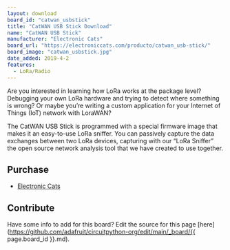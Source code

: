```yaml
---
layout: download
board_id: "catwan_usbstick"
title: "CatWAN USB Stick Download"
name: "CatWAN USB Stick"
manufacturer: "Electronic Cats"
board_url: "https://electroniccats.com/producto/catwan_usb-stick/"
board_image: "catwan_usbstick.jpg"
date_added: 2019-4-2
features:
  - LoRa/Radio
---
```


Are you interested in learning how LoRa works at the package level? Debugging your own LoRa hardware and trying to detect where something is wrong? Or maybe you’re writing a custom application for your Internet of Things (IoT) network with LoraWAN?

The CatWAN USB Stick is programmed with a special firmware image that makes it an easy-to-use LoRa sniffer. You can passively capture the data exchanges between two LoRa devices, capturing with our “LoRa Sniffer” the open source network analysis tool that we have created to use together.

## Purchase
* [Electronic Cats](https://electroniccats.com/producto/catwan_usb-stick/)

## Contribute

Have some info to add for this board? Edit the source for this page [here](https://github.com/adafruit/circuitpython-org/edit/main/_board/{{ page.board_id }}.md).
